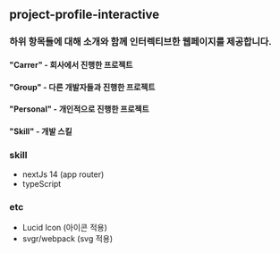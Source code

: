 ## project-profile-interactive

### 하위 항목들에 대해 소개와 함께 인터렉티브한 웹페이지를 제공합니다. 

#### "Carrer" - 회사에서 진행한 프로젝트

#### "Group" - 다른 개발자들과 진행한 프로젝트

#### "Personal" - 개인적으로 진행한 프로젝트

#### "Skill" - 개발 스킬

### skill
- nextJs 14 (app router)
- typeScript

### etc
- Lucid Icon (아이콘 적용)
- svgr/webpack (svg 적용)
